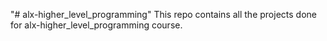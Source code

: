 "# alx-higher_level_programming"
This repo contains all the projects done for alx-higher_level_programming course.
